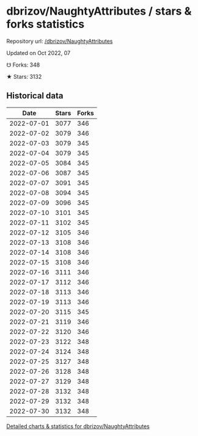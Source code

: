 # dbrizov/NaughtyAttributes / stars & forks statistics

Repository url: [/dbrizov/NaughtyAttributes](https://github.com/dbrizov/NaughtyAttributes)

Updated on Oct 2022, 07

☋ Forks: 348

★ Stars: 3132

## Historical data
| Date | Stars | Forks |
|------|-------|-------|
| 2022-07-01 | 3077 | 346 | 
| 2022-07-02 | 3079 | 346 | 
| 2022-07-03 | 3079 | 345 | 
| 2022-07-04 | 3079 | 345 | 
| 2022-07-05 | 3084 | 345 | 
| 2022-07-06 | 3087 | 345 | 
| 2022-07-07 | 3091 | 345 | 
| 2022-07-08 | 3094 | 345 | 
| 2022-07-09 | 3096 | 345 | 
| 2022-07-10 | 3101 | 345 | 
| 2022-07-11 | 3102 | 345 | 
| 2022-07-12 | 3105 | 346 | 
| 2022-07-13 | 3108 | 346 | 
| 2022-07-14 | 3108 | 346 | 
| 2022-07-15 | 3108 | 346 | 
| 2022-07-16 | 3111 | 346 | 
| 2022-07-17 | 3112 | 346 | 
| 2022-07-18 | 3113 | 346 | 
| 2022-07-19 | 3113 | 346 | 
| 2022-07-20 | 3115 | 345 | 
| 2022-07-21 | 3119 | 346 | 
| 2022-07-22 | 3120 | 346 | 
| 2022-07-23 | 3122 | 348 | 
| 2022-07-24 | 3124 | 348 | 
| 2022-07-25 | 3127 | 348 | 
| 2022-07-26 | 3128 | 348 | 
| 2022-07-27 | 3129 | 348 | 
| 2022-07-28 | 3132 | 348 | 
| 2022-07-29 | 3132 | 348 | 
| 2022-07-30 | 3132 | 348 | 


[Detailed charts & statistics for dbrizov/NaughtyAttributes](https://reviewgithub.com/rep/dbrizov/NaughtyAttributes)
